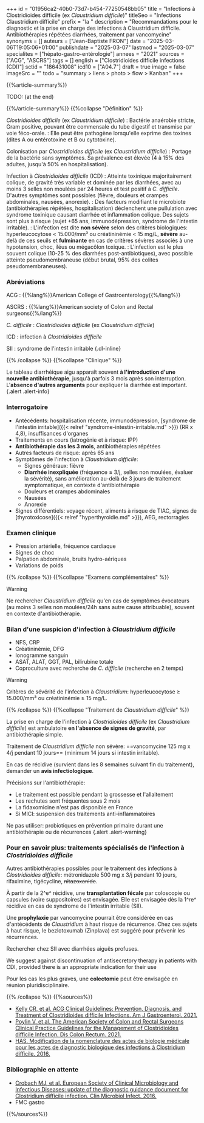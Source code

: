 +++
id = "01956ca2-40b0-73d7-b454-77250548bb05"
title = "Infections à Clostridioides difficile (ex *Claustridium difficile*)"
titleSeo = "Infections Claustridium difficile"
prefix = "la "
description = "Recommandations pour le diagnostic et la prise en charge des infections à Claustridium difficile. Antibiothérapies répétées diarrhées, traitement par vancomycine"
synonyms = []
auteurs = ["Jean-Baptiste FRON"]
date = "2025-03-06T19:05:06+01:00"
publishdate = "2025-03-07"
lastmod = "2025-03-07"
specialites = ["hépato-gastro-entérologie"]
annees = "2021"
sources = ["ACG", "ASCRS"]
tags = []
english = ["Clostridioides difficile infections (CDI)"]
sctid = "186431008"
icd10 = ["A04.7"]
draft = true
image = false
imageSrc = ""
todo = "summary > liens > photo > flow > Kanban"
+++

{{%article-summary%}}

TODO: (at the end)

{{%/article-summary%}}
{{%collapse "Définition" %}}

*Clostridioides difficile* (ex *Claustridium difficile*)
: Bactérie anaérobie stricte, Gram positive, pouvant être commensale du tube digestif et transmise par voie féco-orale.
: Elle peut être pathogène lorsqu'elle exprime des toxines (dites A ou entérotoxine et B ou cytotoxine).

Colonisation par *Clostridioides difficile* (ex *Claustridium difficile*)
: Portage de la bactérie sans symptômes. Sa prévalence est élevée (4 à 15% des adultes, jusqu'à 50% en hospitalisation).

Infection à *Clostridioides difficile* (ICD)
: Atteinte toxinique majoritairement colique, de gravité très variable et dominée par les diarrhées, avec au moins 3 selles non moulées par 24 heures et test positif à *C. difficile*. D'autres symptômes sont possibles (fièvre, douleurs et crampes abdominales, nausées, anorexie).
: Des facteurs modifiant le microbiote (antibiothérapies répétées, hospitalisation) déclenchent une pullulation avec syndrome toxinique causant diarrhée et inflammation colique. Des sujets sont plus à risque (sujet +65 ans, immunodépression, syndrome de l'intestin irritable).
: L'infection est dite **non sévère** selon des critères biologiques: hyperleucocytose < 15.000/mm³ ou créatininémie < 15 mg/L, **sévère** au-delà de ces seuils et **fulminante** en cas de critères sévères associés à une hypotension, choc, iléus ou mégacôlon toxique.
: L'infection est le plus souvent colique (10-25 % des diarrhées post-antibiotiques), avec possible atteinte pseudomembraneuse (début brutal, 95% des colites pseudomembraneuses).

### Abréviations

ACG
: {{%lang%}}American College of Gastroenterology{{%/lang%}}

ASCRS
: {{%lang%}}American society of Colon and Rectal surgeons{{%/lang%}}

*C. difficile*
: *Clostridioides difficile* (ex *Claustridium difficile*)

ICD
: infection à *Clostridioides difficile*

SII
: syndrome de l'intestin irritable
{.dl-inline}

{{% /collapse %}}
{{%collapse "Clinique" %}}

Le tableau diarrhéique aigu apparaît souvent **à l'introduction d'une nouvelle antibiothérapie**, jusqu'à parfois 3 mois après son interruption. L'**absence d'autres arguments** pour expliquer la diarrhée est important.
{.alert .alert-info}

### Interrogatoire

- Antécédents: hospitalisation récente, immunodépression, [syndrome de l'intestin irritable]({{< relref "syndrome-intestin-irritable.md" >}}) (RR x 4,8), insuffisances d'organes
- Traitements en cours (iatrogénie et à risque: IPP)
- **Antibiothérapie das les 3 mois**, antibiothérapies répétées
- Autres facteurs de risque: après 65 ans
- Symptômes de l'infection à *Claustridium difficile*:
  - Signes généraux: fièvre
  - **Diarrhée inexpliquée** (fréquence ≥ 3/j, selles non moulées, évaluer la sévérité), sans amélioration au-delà de 3 jours de traitement symptomatique, en contexte d'antibiothérapie
  - Douleurs et crampes abdominales
  - Nausées
  - Anorexie
- Signes différentiels: voyage récent, aliments à risque de TIAC, signes de [thyrotoxicose]({{< relref "hyperthyroidie.md" >}}), AEG, rectorragies

### Examen clinique

- Pression artérielle, fréquence cardiaque
- Signes de choc
- Palpation abdominale, bruits hydro-aériques
- Variations de poids

{{% /collapse %}}
{{%collapse "Examens complémentaires" %}}

> [!WARNING]
> Ne rechercher *Claustridium difficile* qu'en cas de symptômes évocateurs (au moins 3 selles non moulées/24h sans autre cause attribuable), souvent en contexte d'antibiothérapie.

### Bilan d'une suspicion d'infection à *Claustridium difficile*

- NFS, CRP
- Créatininémie, DFG
- Ionogramme sanguin
- ASAT, ALAT, GGT, PAL, bilirubine totale
- Coproculture avec recherche de *C. difficile* (recherche en 2 temps)

> [!WARNING]
> Critères de sévérité de l'infection à *Claustridium*: hyperleucocytose ≥ 15.000/mm³ ou créatininémie ≥ 15 mg/L.

{{% /collapse %}}
{{%collapse "Traitement de *Claustridium difficile*" %}}

La prise en charge de l'infection à *Clostridioides difficile* (ex *Claustridium difficile*) est ambulatoire **en l'absence de signes de gravité**, par antibiothérapie simple.

Traitement de *Claustridium difficile* non sévère: ==vancomycine 125 mg x 4/j pendant 10 jours== (minimum 14 jours si intestin irritable).

En cas de récidive (survient dans les 8 semaines suivant fin du traitement), demander un **avis infectiologique**.

Précisions sur l'antibiothérapie:

- Le traitement est possible pendant la grossesse et l'allaitement
- Les rechutes sont fréquentes sous 2 mois
- La fidaxomicine n'est pas disponible en France
- Si MICI: suspension des traitements anti-inflammatoires

Ne pas utiliser: probiotiques en prévention primaire durant une antibiothérapie ou de récurrences
{.alert .alert-warning}

### Pour en savoir plus: traitements spécialisés de l'infection à *Clostridioides difficile*

Autres antibiothérapies possibles pour le traitement des infections à *Clostridioides difficile*: métronidazole 500 mg x 3/j pendant 10 jours, rifaximine, tigécycline, ~~nitazoxanide~~.

À partir de la 2^e^ récidive, une **transplantation fécale** par coloscopie ou capsules (voire suppositoires) est envisagée. Elle est envisagée dès la 1^re^ récidive en cas de syndrome de l'intestin irritable (SII).

Une **prophylaxie** par vancomycine pourrait être considérée en cas d'antécédents de *Claustridium* à haut risque de récurrence. Chez ces sujets à haut risque, le bezlotoxumab (Zinplava) est suggéré pour prévenir les récurrences.

Rechercher chez SII avec diarrhées aiguës profuses.

We suggest against discontinuation of antisecretory therapy in patients with CDI, provided there is an appropriate indication for their use

Pour les cas les plus graves, une **colectomie** peut être envisagée en réunion pluridisciplinaire.

{{% /collapse %}}
{{%sources%}}

- [Kelly CR, et al. ACG Clinical Guidelines: Prevention, Diagnosis, and Treatment of Clostridioides difficile Infections. Am J Gastroenterol. 2021.](https://journals.lww.com/ajg/fulltext/2021/06000/acg_clinical_guidelines__prevention,_diagnosis,.12.aspx)
- [Poylin V, et al. The American Society of Colon and Rectal Surgeons Clinical Practice Guidelines for the Management of Clostridioides difficile Infection. Dis Colon Rectum. 2021.](https://journals.lww.com/dcrjournal/fulltext/2021/06000/the_american_society_of_colon_and_rectal_surgeons.5.aspx)
- [HAS. Modification de la nomenclature des actes de biologie médicale pour les actes de diagnostic biologique des infections à Clostridium difficile. 2016.](https://www.has-sante.fr/jcms/c_2607794/fr/modification-de-la-nomenclature-des-actes-de-biologie-medicale-pour-les-actes-de-diagnostic-biologique-des-infections-a-clostridium-difficile)

### Bibliographie en attente

- [Crobach MJ, et al. European Society of Clinical Microbiology and Infectious Diseases: update of the diagnostic guidance document for Clostridium difficile infection. Clin Microbiol Infect. 2016.](https://www.clinicalmicrobiologyandinfection.com/article/S1198-743X(16)30025-8/fulltext)
- FMC gastro

{{%/sources%}}
